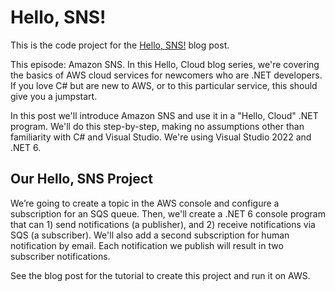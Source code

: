 # Hello, SNS!

This is the code project for the [Hello, SNS!](https://davidpallmann.hashnode.dev/hello-sns) blog post. 

This episode: Amazon SNS. In this Hello, Cloud blog series, we're covering the basics of AWS cloud services for newcomers who are .NET developers. If you love C# but are new to AWS, or to this particular service, this should give you a jumpstart.

In this post we'll introduce Amazon SNS and use it in a "Hello, Cloud" .NET program. We'll do this step-by-step, making no assumptions other than familiarity with C# and Visual Studio. We're using Visual Studio 2022 and .NET 6.

## Our Hello, SNS Project

We’re going to create a topic in the AWS console and configure a subscription for an SQS queue. Then, we'll create a .NET 6 console program that can 1) send notifications (a publisher), and 2) receive notifications via SQS (a subscriber). We'll also add a second subscription for human notification by email. Each notification we publish will result in two subscriber notifications.

See the blog post for the tutorial to create this project and run it on AWS.

